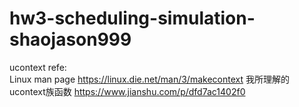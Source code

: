# hw3-scheduling-simulation-shaojason999
ucontext refe:  
  Linux man page https://linux.die.net/man/3/makecontext
  我所理解的ucontext族函数 https://www.jianshu.com/p/dfd7ac1402f0
